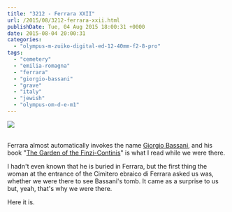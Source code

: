 ```yaml
---
title: "3212 - Ferrara XXII"
url: /2015/08/3212-ferrara-xxii.html
publishDate: Tue, 04 Aug 2015 18:00:31 +0000
date: 2015-08-04 20:00:31
categories: 
  - "olympus-m-zuiko-digital-ed-12-40mm-f2-8-pro"
tags: 
  - "cemetery"
  - "emilia-romagna"
  - "ferrara"
  - "giorgio-bassani"
  - "grave"
  - "italy"
  - "jewish"
  - "olympus-om-d-e-m1"
---
```

<div class="container">
<div class="center"><a target="_blank" href="https://d25zfm9zpd7gm5.cloudfront.net/1200x1200/2015/20150615_124932_lr.jpg"><img src="https://d25zfm9zpd7gm5.cloudfront.net/0600x0600/2015/20150615_124932_lr.jpg" /></a></div>
</div>
<br />

Ferrara almost automatically invokes the name <a href="https://en.wikipedia.org/wiki/Giorgio_Bassani">Giorgio Bassani</a>, and his book "<a href="https://en.wikipedia.org/wiki/The_Garden_of_the_Finzi-Continis">The Garden of the Finzi-Continis</a>" is what I read while we were there.

I hadn't even known that he is buried in Ferrara, but the first thing the woman at the entrance of the Cimitero ebraico di Ferrara asked us was, whether we were there to see Bassani's tomb. It came as a surprise to us but, yeah, that's why we were there.

Here it is.
